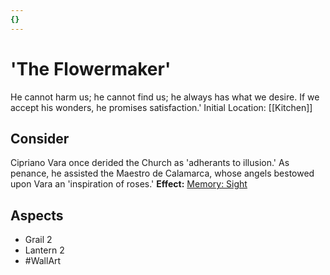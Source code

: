 ```yaml
---
{}
---
```

# 'The Flowermaker'
He cannot harm us; he cannot find us; he always has what we desire. If we accept his wonders, he promises satisfaction.'
Initial Location: [[Kitchen]]
## Consider
Cipriano Vara once derided the Church as 'adherants to illusion.' As penance, he assisted the Maestro de Calamarca, whose angels bestowed upon Vara an 'inspiration of roses.'
**Effect:** [Memory: Sight](https://uadaf.theevilroot.xyz/rowenarium/elements/mem.sight)
## Aspects
- Grail 2
- Lantern 2
- #WallArt